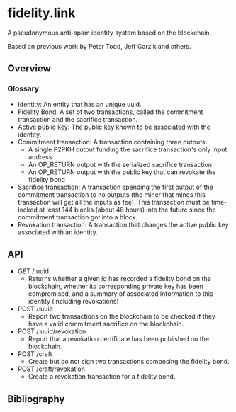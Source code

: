 # fidelity.link

A pseudonymous anti-spam identity system based on the blockchain.

Based on previous work by Peter Todd, Jeff Garzik and others.

## Overview

### Glossary

* Identity: An entity that has an unique uuid.
* Fidelity Bond: A set of two transactions, called the commitment transaction
  and the sacrifice transaction.
* Active public key: The public key known to be associated with the identity.
* Commitment transaction: A transaction containing three outputs:
  - A single P2PKH output funding the sacrifice transaction's only input
    address
  - An OP_RETURN output with the serialized sacrifice transaction
  - An OP_RETURN output with the public key that can revokate the fidelity bond
* Sacrifice transaction: A transaction spending the first output of the
  commitment transaction to no outputs (the miner that mines this transaction
  will get all the inputs as fee). This transaction must be time-locked at least
  144 blocks (about 48 hours) into the future since the commitment transaction
  got into a block.
* Revokation transaction: A transaction that changes the active public key
  associated with an identity.

## API

* GET /:uuid
  - Returns whether a given id has recorded a fidelity bond on the blockchain,
    whether its corresponding private key has been compromised, and a summary of
    associated information to this identity (including revokations)
* POST /:uuid
  - Report two transactions on the blockchain to be checked if they have a
    valid commitment sacrifice on the blockchain.
* POST /:uuid/revokation
  - Report that a revokation certificate has been published on the blockchain.
* POST /craft
  - Create but do not sign two transactions composing the fidelity bond.
* POST /craft/revokation
  - Create a revokation transaction for a fidelity bond.

## Bibliography

